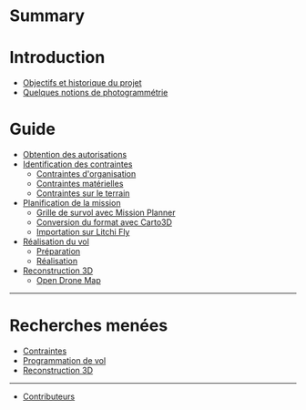 # Summary

# Introduction

- [Objectifs et historique du projet](./introduction/objectifs_historique.md)
- [Quelques notions de photogrammétrie](./introduction/photogrammetrie.md)

# Guide

- [Obtention des autorisations](./guide/autorisations/autorisations.md)
- [Identification des contraintes](./guide/contraintes/contraintes.md)
    - [Contraintes d'organisation](./guide/contraintes/contraintes_orga.md)
    - [Contraintes matérielles](./guide/contraintes/contraintes_materielles.md)
    - [Contraintes sur le terrain](./guide/contraintes/contraintes_terrain.md)
- [Planification de la mission](./guide/planification/planification.md)
    - [Grille de survol avec Mission Planner](./guide/planification/mission_planner.md)
    - [Conversion du format avec Carto3D](./guide/planification/carto3d.md)
    - [Importation sur Litchi Fly](./guide/planification/litchi.md)
- [Réalisation du vol](./guide/vol/vol.md)
    - [Préparation](./guide/vol/preparation.md)
    - [Réalisation](./guide/vol/realisation.md)
- [Reconstruction 3D]()
    - [Open Drone Map]()

___

# Recherches menées

- [Contraintes]()
- [Programmation de vol]()
- [Reconstruction 3D]()
___

- [Contributeurs](./contributeurs.md)
